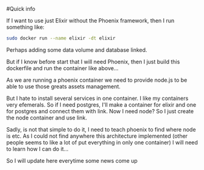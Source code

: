 #Quick info

If I want to use just Elixir without the Phoenix framework, then I run something like:
```bash
sudo docker run --name elixir -dt elixir
```
Perhaps adding some data volume and database linked. 

But if I know before start that I will need Phoenix, then I just build this dockerfile and run the container like above...

As we are running a phoenix container we need to provide node.js to be able to use those greats assets management.

But I hate to install several services in one container. I like my containers very efemerals. So if I need postgres, I'll make a container for elixir and one for postgres and connect them with link. Now I need node? So I just create the node container and use link.

Sadly, is not that simple to do it, I need to teach phoenix to find where node is etc. As I could not find anywhere this architecture implemented (other people seems to like a lot of put everything in only one container) I will need to learn how I can do it...

So I will update here everytime some news come up


